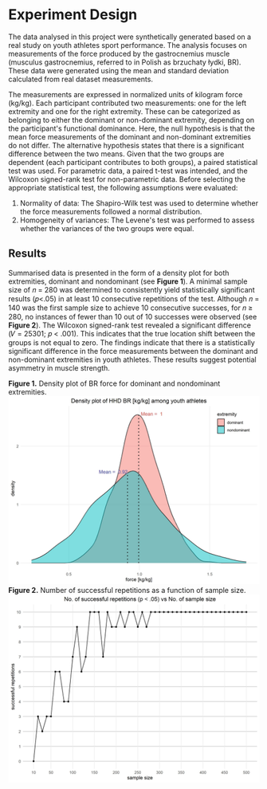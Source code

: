 # Experiment Design

The data analysed in this project were synthetically generated based on a real study on youth athletes sport performance. The analysis focuses on measurements of the force produced by the gastrocnemius muscle (musculus gastrocnemius, referred to in Polish as brzuchaty łydki, BR). These data were generated using the mean and standard deviation calculated from real dataset measurements.

The measurements are expressed in normalized units of kilogram force (kg/kg).
Each participant contributed two measurements: one for the left extremity and one for the right extremity. These can be categorized as belonging to either the dominant or non-dominant extremity, depending on the participant's functional dominance.
Here, the null hypothesis is that the mean force measurements of the dominant and non-dominant extremities do not differ. The alternative hypothesis states that there is a significant difference between the two means. Given that the two groups are dependent (each participant contributes to both groups), a paired statistical test was used. For parametric data, a paired t-test was intended, and the Wilcoxon signed-rank test for non-parametric data. Before selecting the appropriate statistical test, the following assumptions were evaluated:
1. Normality of data: The Shapiro-Wilk test was used to determine whether the force measurements followed a normal distribution.
2. Homogeneity of variances: The Levene's test was performed to assess whether the variances of the two groups were equal.

## Results

Summarised data is presented in the form of a density plot for both extremities, dominant and nondominant (see **Figure 1**). A minimal sample size of 𝑛 = 280 was determined to consistently yield statistically significant results (𝑝<.05) in at least 10 consecutive repetitions of the test. Although 𝑛 = 140 was the first sample size to achieve 10 consecutive successes, for 𝑛 ≥ 280, no instances of fewer than 10 out of 10 successes were observed (see **Figure 2**). The Wilcoxon signed-rank test revealed a
significant difference (𝑉 = 25301; 𝑝 < .001). This indicates that the true location shift between the groups is not equal to zero. The findings indicate that there is a statistically significant difference in the force measurements between the dominant and non-dominant extremities in youth athletes. These results suggest potential asymmetry in muscle strength.

**Figure 1.** Density plot of BR force for dominant and nondominant extremities.
![Figure 1](density_plot.jpg)
**Figure 2.** Number of successful repetitions as a function of sample size.
![Figure 2](pval_vs_nsampl.jpg)
